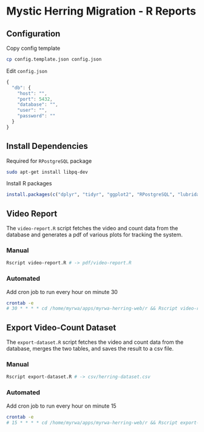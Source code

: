 Mystic Herring Migration - R Reports
====================================

## Configuration

Copy config template

```bash
cp config.template.json config.json
```

Edit `config.json`

```js
{
  "db": {
    "host": "",
    "port": 5432,
    "database": "",
    "user": "",
    "password": ""
  }
}
```

## Install Dependencies

Required for `RPostgreSQL` package

```bash
sudo apt-get install libpq-dev
```

Install R packages

```r
install.packages(c("dplyr", "tidyr", "ggplot2", "RPostgreSQL", "lubridate", "RColorBrewer", "gridExtra", "jsonlite"))
```

## Video Report

The `video-report.R` script fetches the video and count data from the database and generates a pdf of various plots for tracking the system.

### Manual

```bash
Rscript video-report.R # -> pdf/video-report.R
```

### Automated

Add cron job to run every hour on minute 30

```bash
crontab -e
# 30 * * * * cd /home/myrwa/apps/myrwa-herring-web/r && Rscript video-report.R > /dev/null 2>&1
```

## Export Video-Count Dataset

The `export-dataset.R` script fetches the video and count data from the database, merges the two tables, and saves the result to a csv file.

### Manual

```bash
Rscript export-dataset.R # -> csv/herring-dataset.csv
```

### Automated

Add cron job to run every hour on minute 15

```bash
crontab -e
# 15 * * * * cd /home/myrwa/apps/myrwa-herring-web/r && Rscript export-dataset.R > /dev/null 2>&1
```
